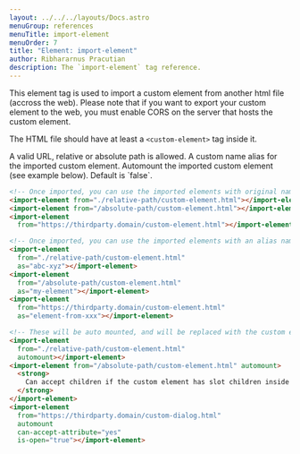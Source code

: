 ```yaml
---
layout: ../../../layouts/Docs.astro
menuGroup: references
menuTitle: import-element
menuOrder: 7
title: "Element: import-element"
author: Ribhararnus Pracutian
description: The `import-element` tag reference.
---
```


This element tag is used to import a custom element from another html file (accross the web). Please note that if you want to export your custom element to the web, you must enable CORS on the server that hosts the custom element.

The HTML file should have at least a <anchor-link href="/references/elements/custom-element">`<custom-element>`</anchor-link> tag inside it.

<ref-section title="Attributes">
  <ref-item-def name="from">
    A valid URL, relative or absolute path is allowed.
  </ref-item-def>
  <ref-item-def name="as">
    A custom name alias for the imported custom element.
  </ref-item-def>
  <ref-item-def name="automount">
    Automount the imported custom element (see example below). Default is `false`.
  </ref-item-def>
</ref-section>

<ref-section title="Example"></ref-section>

```html
<!-- Once imported, you can use the imported elements with original name from the document. -->
<import-element from="./relative-path/custom-element.html"></import-element>
<import-element from="/absolute-path/custom-element.html"></import-element>
<import-element
  from="https://thirdparty.domain/custom-element.html"></import-element>

<!-- Once imported, you can use the imported elements with an alias name. -->
<import-element
  from="./relative-path/custom-element.html"
  as="abc-xyz"></import-element>
<import-element
  from="/absolute-path/custom-element.html"
  as="my-element"></import-element>
<import-element
  from="https://thirdparty.domain/custom-element.html"
  as="element-from-xxx"></import-element>

<!-- These will be auto mounted, and will be replaced with the custom element name. -->
<import-element
  from="./relative-path/custom-element.html"
  automount></import-element>
<import-element from="/absolute-path/custom-element.html" automount>
  <strong>
    Can accept children if the custom element has slot children inside it.
  </strong>
</import-element>
<import-element
  from="https://thirdparty.domain/custom-dialog.html"
  automount
  can-accept-attribute="yes"
  is-open="true"></import-element>
```
